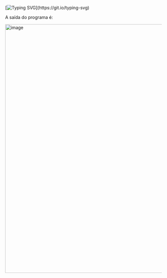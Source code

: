 [![Typing SVG](https://readme-typing-svg.herokuapp.com/?color=f7fobe&size=35&center=true&vCenter=true&width=1000&lines=;Exercício+três!;Indrodução+a+programação+Kotlin;)](https://git.io/typing-svg)

A saída do programa é:

<img width="800" alt="image" src="https://github.com/Lehguanaes/Introducao_a_programacao_kotlin/assets/125403978/b88ab169-050a-4340-bdcb-5571d2d922a6">
